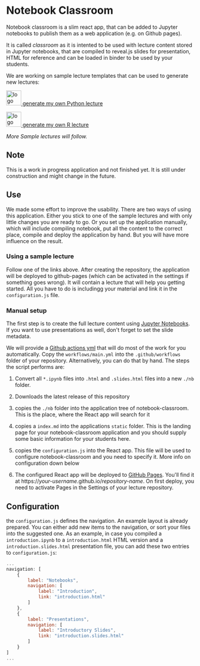 # Notebook Classroom

Notebook classroom is a slim react app, that can be added to Jupyter notebooks 
to publish them as a web application (e.g. on Github pages).

It is called *classroom* as it is intented to be used with lecture content 
stored in Jupyter notebooks, that are compiled to reveal.js slides for 
presentation, HTML for reference and can be loaded in binder to 
be used by your students.

We are working on sample lecture templates that can be 
used to generate new lectures:

<a href="https://github.com/hydrocode-de/sample-lecture-python/generate" target="_blank"><img src="https://www.python.org/static/img/python-logo.png" alt="logo" height="40"> generate my own Python lecture</a>

<a href="https://github.com/hydrocode-de/sample-lecture-r/generate" target="_blank"><img src="https://www.r-project.org/logo/Rlogo.svg" alt="logo" height="40"> generate my own R lecture</a>

*More Sample lectures will follow.*

## Note

This is a work in progress application and not finished yet.
It is still under construction and might change in the future.

## Use

We made some effort to improve the usability. There are two ways of using this application. Either you stick to one of the sample lectures and with only little changes you are ready to go. Or you set up the application manually, which will include compiling notebook, put all the content to the correct place, compile and deploy the application by hand. But you will have more influence on the result.

### Using a sample lecture

Follow one of the links above. After creating the repository, the application will be deployed to github-pages (which can be activated in the settings if something goes wrong). It will contain a lecture that will help you getting started. All you have to do is includingg your material and link it in the `configuration.js` file. 

### Manual setup

The first step is to create the full lecture content using 
[Jupyter Notebooks](https://jupyter.org). If you want to use presentations 
as well, don't forget to set the slide metadata. 

We will provide a [Github actions yml](https://github.com/features/actions) that 
will do most of the work for you automatically. Copy the ``workflows/main.yml`` into the ``.github/workflows`` 
folder of your repository. Alternatively, you can do that by hand. The steps the script performs are:

1. Convert all ``*.ipynb`` files into ``.html`` and ``.slides.html`` files into a new ``./nb`` folder.

2. Downloads the latest release of this repository

3. copies the ``./nb`` folder into the application tree of notebook-classroom. 
   This is the place, where the React app will search for it

4. copies a ``index.md`` into the applications ``static`` folder. This is 
   the landing page for your notebook-classroom application and you should supply some 
   basic information for your students here.

5. copies the ``configuration.js`` into the React app. This file will be used to 
   configure notebook-classroom and you need to specify it. More info on configuration down below

6. The configured React app will be deployed to [GitHub Pages](https://pages.github.com/). You'll 
   find it at https://*your-username*.github.io/*repository-name*. On first deploy, you need to activate Pages in the Settings of your lecture repository.


## Configuration

the `configuration.js` defines the navigation. An example layout is
already prepared. You can either add new items to the navigation, 
or sort your files into the suggested one. As an example, in case 
you compiled a `introduction.ipynb` to a `introduction.html` HTML 
version and a `introduction.slides.html` presentation file, you can 
add these two entries to `configuration.js`:

```Javascript
...
navigation: [
    {
        label: "Notebooks",
        navigation: [
            label: "Introduction",
            link: "introduction.html"
        ]
    },
    {
        label: "Presentations",
        navigation: [
            label: "Introductory Slides",
            link: "introduction.slides.html"
        ]
    }
]
...
```
